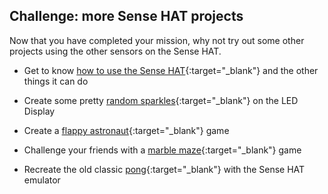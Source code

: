 ## Challenge: more Sense HAT projects

Now that you have completed your mission, why not try out some other projects using the other sensors on the Sense HAT.

+ Get to know [how to use the Sense HAT](https://projects.raspberrypi.org/en/projects/getting-started-with-the-sense-hat){:target="_blank"} and the other things it can do

+ Create some pretty [random sparkles](https://projects.raspberrypi.org/en/projects/sense-hat-random-sparkles){:target="_blank"} on the LED Display

+ Create a [flappy astronaut](https://projects.raspberrypi.org/en/projects/flappy-astronaut){:target="_blank"} game

+ Challenge your friends with a [marble maze](https://projects.raspberrypi.org/en/projects/sense-hat-marble-maze){:target="_blank"} game

+ Recreate the old classic [pong](https://projects.raspberrypi.org/en/projects/sense-hat-pong){:target="_blank"} with the Sense HAT emulator
